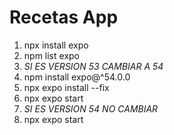 # Recetas App
1. npx install expo
2. npm list expo
3. *SI ES VERSION 53 CAMBIAR A 54*
4. npm install expo@^54.0.0
5. npx expo install --fix
6. npx expo start
7. *SI ES VERSION 54 NO CAMBIAR*
6. npx expo start
